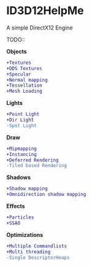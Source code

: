 # ID3D12HelpMe
A simple DirectX12 Engine


TODO::

**Objects**
```diff
+Textures
+DDS Textures
+Specular
+Normal mapping
+Tessellation
+Mesh Loading
```
**Lights**
```diff
+Point Light
+Dir Light
-Spot Light
```
**Draw**
```diff
+Mipmapping
+Instancing
+Deferred Rendering
-Tiled based Rendering
```
**Shadows**
```diff
+Shadow mapping
+Omnidirection shadow mapping
```
**Effects**
```diff
+Particles
+SSAO
```
**Optimizations**
```diff
+Multiple Commandlists
+Multi threading
-Single DescriptorHeaps
```
